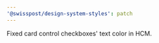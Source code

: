 ```yaml
---
'@swisspost/design-system-styles': patch
---
```


Fixed card control checkboxes' text color in HCM.
